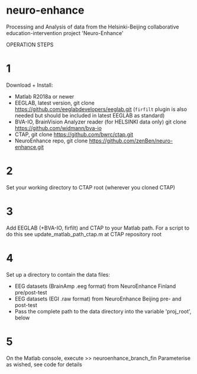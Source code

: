 # neuro-enhance
Processing and Analysis of data from the Helsinki-Beijing collaborative education-intervention project 'Neuro-Enhance'

OPERATION STEPS
# 1
Download + Install:
  * Matlab R2018a or newer
  * EEGLAB, latest version,
      git clone https://github.com/eeglabdevelopers/eeglab.git
      (`firfilt` plugin is also needed but should be included in latest EEGLAB as standard)
  * BVA-IO, BrainVision Analyzer reader (for HELSINKI data only)
      git clone https://github.com/widmann/bva-io
  * CTAP,
      git clone https://github.com/bwrc/ctap.git
  * NeuroEnhance repo,
      git clone https://github.com/zenBen/neuro-enhance.git

# 2
Set your working directory to CTAP root (wherever you cloned CTAP)

# 3
Add EEGLAB (+BVA-IO, firfilt) and CTAP to your Matlab path. For a script to do this see
update_matlab_path_ctap.m at CTAP repository root

# 4
Set up a directory to contain the data files:
  * EEG datasets (BrainAmp .eeg format) from NeuroEnhance Finland pre/post-test
  * EEG datasets (EGI .raw format) from NeuroEnhance Beijing pre- and post-test
  * Pass the complete path to the data directory into the variable 'proj_root', below

# 5
On the Matlab console, execute >> neuroenhance_branch_fin
Parameterise as wished, see code for details
